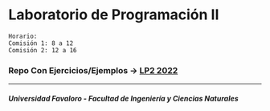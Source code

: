 # Laboratorio de Programación II

    Horario:
    Comisión 1: 8 a 12
    Comisión 2: 12 a 16

### Repo Con Ejercicios/Ejemplos -> [LP2 2022](https://github.com/UF-LP2/UF_FICEN_AYUDANTIA_LP2_2022_2C)

---
##### Universidad Favaloro - Facultad de Ingeniería y Ciencias Naturales
